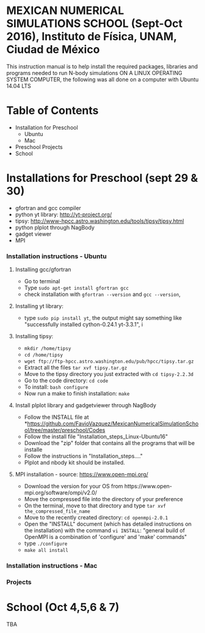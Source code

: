 # MEXICAN NUMERICAL SIMULATIONS SCHOOL (Sept-Oct 2016), Instituto de Física, UNAM, Ciudad de México

This instruction manual is to help install the required packages, libraries and programs needed to run N-body
   simulations ON A LINUX OPERATING SYSTEM COMPUTER, the following was all done on a computer with Ubuntu 14.04 LTS
   
# Table of Contents

  * Installation for Preschool
 	* Ubuntu
 	* Mac
  * Preschool Projects
  * School

# Installations for Preschool (sept 29 & 30)

 - gfortran and gcc compiler
 - python yt library:         http://yt-project.org/
 - tipsy:                      http://www-hpcc.astro.washington.edu/tools/tipsy/tipsy.html
 - python plplot through NagBody
 - gadget viewer
 - MPI

### Installation instructions - Ubuntu

   1. Installing gcc/gfortran
      - Go to terminal
      - Type `sudo apt-get install gfortran gcc`
      - check installation with `gfortran --version` and `gcc --version`, 

   2. Installing yt library:
      - type `sudo pip install yt`, the output might say something like "successfully installed cython-0.24.1 yt-3.3.1", i 

   3. Installing tipsy:
      - `mkdir /home/tipsy`
      - `cd /home/tipsy`
      - `wget ftp://ftp-hpcc.astro.washington.edu/pub/hpcc/tipsy.tar.gz`
      - Extract all the files 
      		`tar xvf tipsy.tar.gz`
      - Move to the tipsy directory you just extracted with 
      		`cd tipsy-2.2.3d`
      - Go to the code directory:
      	    `cd code`
      - To install: 
      		`bash configure`
      - Now run a make to finish installation: 
      		`make`
      
   4. Install plplot library and gadgetviewer through NagBody
   
      -  Follow the INSTALL file at
      	*https://github.com/FavioVazquez/MexicanNumericalSimulationSchool/tree/master/preschool/Codes
      - Follow the install file "Installation_steps_Linux-Ubuntu16"
      - Download the "zip" folder that contains all the programs that will be installe    
      - Follow the instructions in "Installation_steps...." 
      - Plplot and nbody kit should be installed.

   5. MPI installation - source: https://www.open-mpi.org/
   
      - Download the version for your OS from
      		https://www.open- mpi.org/software/ompi/v2.0/
      - Move the compressed file into the directory of your preference
      - On the terminal, move to that directory and type 
      		`tar xvf the_compressed_file_name`
      - Move to the recently created directory: `cd openmpi-2.0.1`
      - Open the "INSTALL" document (which has detailed instructions on the installation) with the command `vi INSTALL`: "general build of OpenMPI is a combination of 'configure' and 'make' commands"
      - type `./configure`
      - `make all install`
      
### Installation instructions - Mac


### Projects





      

      


# School (Oct 4,5,6 & 7)
 TBA
